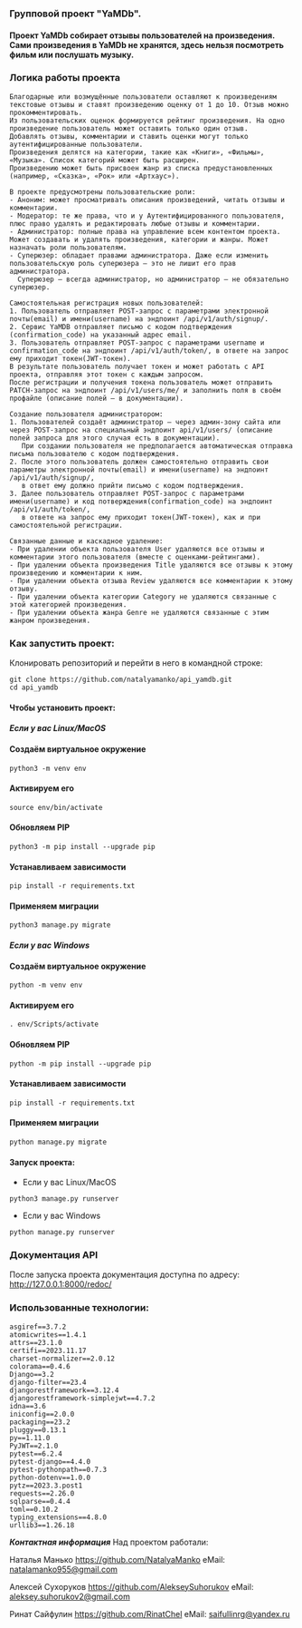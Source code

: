 ### Групповой проект "YaMDb".

#### Проект YaMDb собирает отзывы пользователей на произведения. Сами произведения в YaMDb не хранятся, здесь нельзя посмотреть фильм или послушать музыку.

### Логика работы проекта
```
Благодарные или возмущённые пользователи оставляют к произведениям текстовые отзывы и ставят произведению оценку от 1 до 10. Отзыв можно прокомментировать.
Из пользовательских оценок формируется рейтинг произведения. На одно произведение пользователь может оставить только один отзыв.
Добавлять отзывы, комментарии и ставить оценки могут только аутентифицированные пользователи.
Произведения делятся на категории, такие как «Книги», «Фильмы», «Музыка». Список категорий может быть расширен.
Произведению может быть присвоен жанр из списка предустановленных (например, «Сказка», «Рок» или «Артхаус»). 

В проекте предусмотрены пользовательские роли:
- Аноним: может просматривать описания произведений, читать отзывы и комментарии.
- Модератор: те же права, что и у Аутентифицированного пользователя, плюс право удалять и редактировать любые отзывы и комментарии.
- Администратор: полные права на управление всем контентом проекта. Может создавать и удалять произведения, категории и жанры. Может назначать роли пользователям.
- Суперюзер: обладает правами администратора. Даже если изменить пользовательскую роль суперюзера — это не лишит его прав администратора.
  Суперюзер — всегда администратор, но администратор — не обязательно суперюзер.

Самостоятельная регистрация новых пользователей:
1. Пользователь отправляет POST-запрос с параметрами электронной почты(email) и имени(username) на эндпоинт /api/v1/auth/signup/.
2. Сервис YaMDB отправляет письмо с кодом подтверждения (confirmation_code) на указанный адрес email.
3. Пользователь отправляет POST-запрос с параметрами username и confirmation_code на эндпоинт /api/v1/auth/token/, в ответе на запрос ему приходит токен(JWT-токен).
В результате пользователь получает токен и может работать с API проекта, отправляя этот токен с каждым запросом. 
После регистрации и получения токена пользователь может отправить PATCH-запрос на эндпоинт /api/v1/users/me/ и заполнить поля в своём профайле (описание полей — в документации).

Создание пользователя администратором:
1. Пользователей создаёт администратор — через админ-зону сайта или через POST-запрос на специальный эндпоинт api/v1/users/ (описание полей запроса для этого случая есть в документации).
   При создании пользователя не предполагается автоматическая отправка письма пользователю с кодом подтверждения. 
2. После этого пользователь должен самостоятельно отправить свои параметры электронной почты(email) и имени(username) на эндпоинт /api/v1/auth/signup/,
   в ответ ему должно прийти письмо с кодом подтверждения.
3. Далее пользователь отправляет POST-запрос с параметрами имени(username) и код потверждения(confirmation_code) на эндпоинт /api/v1/auth/token/,
   в ответе на запрос ему приходит токен(JWT-токен), как и при самостоятельной регистрации.

Связанные данные и каскадное удаление:
- При удалении объекта пользователя User удаляются все отзывы и комментарии этого пользователя (вместе с оценками-рейтингами).
- При удалении объекта произведения Title удаляются все отзывы к этому произведению и комментарии к ним.
- При удалении объекта отзыва Review удаляются все комментарии к этому отзыву.
- При удалении объекта категории Category не удаляются связанные с этой категорией произведения.
- При удалении объекта жанра Genre не удаляются связанные с этим жанром произведения.
```
### Как запустить проект:

Клонировать репозиторий и перейти в него в командной строке:

```
git clone https://github.com/natalyamanko/api_yamdb.git
cd api_yamdb
```

#### Чтобы установить проект:

#### *Если у вас Linux/MacOS*
#### Создаём виртуальное окружение
```
python3 -m venv env
```
#### Активируем его
```
source env/bin/activate
```
#### Обновляем PIP
```
python3 -m pip install --upgrade pip
```
#### Устанавливаем зависимости
```
pip install -r requirements.txt
```
#### Применяем миграции
```
python3 manage.py migrate
```

#### *Если у вас Windows*

#### Создаём виртуальное окружение
```
python -m venv env
```
#### Активируем его
```
. env/Scripts/activate
```
#### Обновляем PIP
```
python -m pip install --upgrade pip
```
#### Устанавливаем зависимости
```
pip install -r requirements.txt
```
#### Применяем миграции
```
python manage.py migrate
```
#### Запуск проекта:
* Если у вас Linux/MacOS
```
python3 manage.py runserver
```
* Если у вас Windows
```
python manage.py runserver
```
### Документация API
После запуска проекта документация доступна по адресу:
http://127.0.0.1:8000/redoc/
### Использованные технологии:
```
asgiref==3.7.2
atomicwrites==1.4.1
attrs==23.1.0
certifi==2023.11.17
charset-normalizer==2.0.12
colorama==0.4.6
Django==3.2
django-filter==23.4
djangorestframework==3.12.4
djangorestframework-simplejwt==4.7.2
idna==3.6
iniconfig==2.0.0
packaging==23.2
pluggy==0.13.1
py==1.11.0
PyJWT==2.1.0
pytest==6.2.4
pytest-django==4.4.0
pytest-pythonpath==0.7.3
python-dotenv==1.0.0
pytz==2023.3.post1
requests==2.26.0
sqlparse==0.4.4
toml==0.10.2
typing_extensions==4.8.0
urllib3==1.26.18

```
**_Контактная информация_**
Над проектом работали:

Наталья Манько
https://github.com/NatalyaManko 
eMail: natalamanko955@gmail.com

Алексей Сухоруков
https://github.com/AlekseySuhorukov 
eMail: aleksey.suhorukov2@gmail.com

Ринат Сайфулин
https://github.com/RinatChel 
eMail: saifullinrg@yandex.ru
